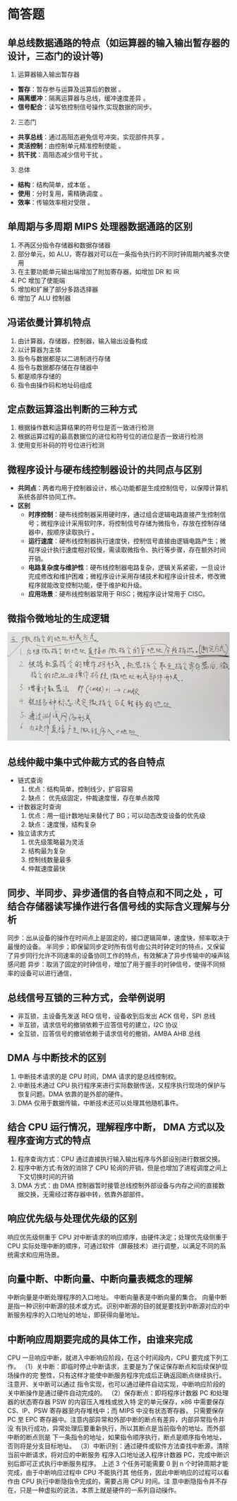 # 简答题

## 单总线数据通路的特点（如运算器的输入输出暂存器的设计，三态门的设计等)

1. 运算器输入输出暂存器

- **暂存**：暂存参与运算及运算后的数据 。
- **隔离缓冲**：隔离运算器与总线，缓冲速度差异 。
- **信号配合**：读写依控制信号操作,实现数据的同步。

2. 三态门

- **共享总线**：通过高阻态避免信号冲突，实现部件共享 。
- **灵活控制**：由控制单元精准控制使能 。
- **抗干扰**：高阻态减少信号干扰 。

3. 总体

- **结构**：结构简单，成本低 。
- **使用**：分时复用，需精确调度 。
- **效率**：传输效率相对受限 。

## 单周期与多周期 MIPS 处理器数据通路的区别

1. 不再区分指令存储器和数据存储器
2. 部分单元，如 ALU，寄存器对可以在一条指令执行的不同时钟周期内被多次使用
3. 在主要功能单元输出端增加了附加寄存器，如增加 DR 和 IR
4. PC 增加了使能端
5. 增加和扩展了部分多路选择器
6. 增加了 ALU 控制器

## 冯诺依曼计算机特点

1. 由计算器，存储器，控制器，输入输出设备构成
2. 以计算器为主体
3. 指令与数据都是以二进制进行存储
4. 指令与数据都存储在存储器中
5. 都是顺序存储的
6. 指令由操作码和地址码组成

## 定点数运算溢出判断的三种方式

1. 根据操作数和运算结果的符号位是否一致进行检测
2. 根据运算过程的最高数据位的进位和符号位的进位是否一致进行检测
3. 使用变形补码的符号位进行检测

## 微程序设计与硬布线控制器设计的共同点与区别

- **共同点**：两者均用于控制器设计，核心功能都是生成控制信号，以保障计算机系统各部件协同工作。
- **区别**
  - **时序控制**：硬布线控制器采用硬时序，通过组合逻辑电路直接产生控制信号；微程序设计采用软时序，将控制信号存储为微指令，存放在控制存储器中，按顺序读取执行 。
  - **运行速度**：硬布线控制器执行速度快，控制信号直接由逻辑电路产生；微程序设计执行速度相对较慢，需读取微指令、执行等步骤，存在额外时间开销。
  - **电路复杂度与维护性**：硬布线控制器电路复杂，逻辑关系紧密，一旦设计完成修改和维护困难；微程序设计采用存储技术和程序设计技术，修改微程序就能改变控制功能，便于维护和升级。
  - **应用场景**：硬布线控制器常用于 RISC；微程序设计常用于 CISC。

## 微指令微地址的生成逻辑

![alt text](image.png)

## 总线仲裁中集中式仲裁方式的各自特点

- 链式查询
  1. 优点：结构简单，控制线少，扩容容易
  2. 缺点： 优先级固定，仲裁速度慢，存在单点故障
- 计数器定时查询
  1. 优点：用一组计数地址来替代了 BG；可以动态改变设备的优先级
  2. 缺点：速度慢，结构复杂
- 独立请求方式
  1. 优先级策略最为灵活
  2. 结构最为复杂
  3. 控制线数量最多
  4. 仲裁速度最快

## 同步、半同步、异步通信的各自特点和不同之处 ，可结合存储器读写操作进行各信号线的实际含义理解与分析

同步：出从设备的操作在时间点上是固定的，接口逻辑简单，速度快，频率取决于最慢的设备。
半同步；即保留同步定时所有信号由公共时钟定时的特点，又保留了异步同行允许不同速率的设备协同工作的特点，有效解决了异步传输中的噪声铭感问题
异步：取消了固定的时钟信号，增加了用于握手的时钟信号，使得不同频率的设备可以进行通信，

## 总线信号互锁的三种方式，会举例说明

- 非互锁，主设备先发送 REQ 信号，设备收到后发出 ACK 信号，SPI 总线
- 半互锁，请求信号的撤销依赖于应答信号的建立，I2C 协议
- 全互锁，应答信号的撤销依赖于请求信号的撤销，AMBA AHB 总线

## DMA 与中断技术的区别

1. 中断技术请求的是 CPU 时间，DMA 请求的是总线控制权。
2. 中断技术通过 CPU 执行程序来进行实际数据传送，又程序执行现场的保护与恢复问题。DMA 依靠的是外部的硬件。
3. DMA 仅用于数据传输，中断技术还可以处理其他随机事件。

## 结合 CPU 运行情况，理解程序中断， DMA 方式以及程序查询方式的特点

1. 程序查询方式：CPU 通过直接执行输入输出程序与外部设别进行数据交换。
2. 程序中断方式:有效的消除了 CPU 轮询的开销，但是也增加了进程调度之间上下文切换时间的开销
3. DMA 方式：由 DMA 控制器暂时接管总线控制外部设备与内存之间的直接数据交换，无需经过寄存器中转，依靠外部部件。

## 响应优先级与处理优先级的区别

响应优先级侧重于 CPU 对中断请求的响应顺序，由硬件决定；处理优先级侧重于 CPU 实际处理中断的顺序，可通过软件（屏蔽技术）进行调整，以满足不同的系统需求和应用场景。

## 向量中断、中断向量、中断向量表概念的理解

中断向量是中断处理程序的入口地址。
中断向量表是中断向量的集合。
向量中断是指一种识别中断源的技术或方式。识别中断源的目的就是要找到中断源对应的中断服务程序的入口地址的地址，即获得向量地址。

## 中断响应周期要完成的具体工作，由谁来完成

CPU 一旦响应中断，就进入中断响应阶段，在这个时间段内，CPU 要完成下列工作。
（1）关中断：即临时停止中断请求，主要是为了保证保存断点和后续保护现场操作的完
整性，只有这样才能使中断服务程序完成后正确返回断点继续执行。注意开、关中断可以通过
指令实现，也可以通过硬件自动实现，中断响应阶段的关中断操作是通过硬件自动完成的。
（2）保存断点：即将程序计数器 PC 和处理器的状态寄存器 PSW 的内容压入堆栈或放入特
定的单元保存，x86 中需要保存 CS、IP、PSW 寄存器至内存堆栈中；而 MIPS 中没有状态寄存器，
只需要保存 PC 至 EPC 寄存器中。注意内部异常和外部中断的断点有差异，内部异常指令并没
有执行成功，异常处理后要重新执行，所以其断点是当前指令的地址。而外部中断的断点则是
下一条指令的地址，如果指令顺序执行，断点是顺序指令地址，否则将是分支目标地址。
（3）中断识别：通过硬件或软件方法查找中断源，清除当前中断请求，将对应的中断服务
程序入口地址送入程序计数器 PC，完成中断识别后即可正式执行中断服务程序。
上述 3 个任务可能需要 0 到 n 个时钟周期才能完成，由于中断响应过程中 CPU 不能执行其
他任务，因此中断响应的过程可以看作由 CPU 执行中断隐指令完成的，需要占用 CPU 时间。注
意中断隐指令并不存在，只是一种虚拟的说法，本质上就是硬件的一系列自动操作。
